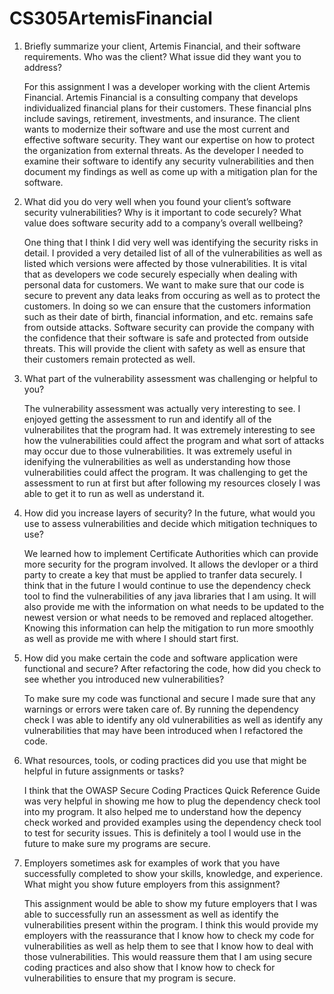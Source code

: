 # CS305ArtemisFinancial
1. Briefly summarize your client, Artemis Financial, and their software requirements. Who was the client? What issue did they want you to address?
   
     For this assignment I was a developer working with the client Artemis Financial. Artemis Financial is a consulting company that develops individualized financial plans for their customers. These financial plns include savings, retirement, investments, and insurance. The client wants to modernize their software and use the most current and effective software security. They want our expertise on how to protect the organization from external threats. As the developer I needed to examine their software to identify any security vulnerabilities and then document my findings as well as come up with a mitigation plan for the software. 
   
2. What did you do very well when you found your client’s software security vulnerabilities? Why is it important to code securely? What value does software security add to a company’s overall wellbeing?

     One thing that I think I did very well was identifying the security risks in detail. I provided a very detailed list of all of the vulnerabilities as well as listed which versions were affected by those vulnerabilities. It is vital that as developers we code securely especially when dealing with personal data for customers. We want to make sure that our code is secure to prevent any data leaks from occuring as well as to protect the customers. In doing so we can ensure that the customers information such as their date of birth, financial information, and etc. remains safe from outside attacks. Software security can provide the company with the confidence that their software is safe and protected from outside threats. This will provide the client with safety as well as ensure that their customers remain protected as well. 
    
3. What part of the vulnerability assessment was challenging or helpful to you?

    The vulnerability assessment was actually very interesting to see. I enjoyed getting the assessment to run and identify all of the vulnerabilites that the program had. It was extremely interesting to see how the vulnerabilities could affect the program and what sort of attacks may occur due to those vulnerabilities. It was extremely useful in idenifying the vulnerabilities as well as understanding how those vulnerabilities could affect the program. It was challenging to get the assessment to run at first but after following my resources closely I was able to get it to run as well as understand it. 

4. How did you increase layers of security? In the future, what would you use to assess vulnerabilities and decide which mitigation techniques to use?

   We learned how to implement Certificate Authorities which can provide more security for the program involved. It allows the devloper or a third party to create a key that must be applied to tranfer data securely. I think that in the future I would continue to use the dependency check tool to find the vulnerabilities of any java libraries that I am using. It will also provide me with the information on what needs to be updated to the newest version or what needs to be removed and replaced altogether. Knowing this information can help the mitigation to run more smoothly as well as provide me with where I should start first. 
  
5. How did you make certain the code and software application were functional and secure? After refactoring the code, how did you check to see whether you introduced new vulnerabilities?

    To make sure my code was functional and secure I made sure that any warnings or errors were taken care of. By running the dependency check I was able to identify any old vulnerabilities as well as identify any vulnerabilities that may have been introduced when I refactored the code. 
   
6. What resources, tools, or coding practices did you use that might be helpful in future assignments or tasks?
   
   I think that the OWASP Secure Coding Practices Quick Reference Guide was very helpful in showing me how to plug the dependency check tool into my program. It also helped me to understand how the depency check worked and provided examples using the dependency check tool to test for security issues. This is definitely a tool I would use in the future to make sure my programs are secure. 
   
7. Employers sometimes ask for examples of work that you have successfully completed to show your skills, knowledge, and experience. What might you show future employers from this assignment?

   This assignment would be able to show my future employers that I was able to successfully run an assessment as well as identify the vulnerabilities present within the program. I think this would provide my employers with the reassurance that I know how to check my code for vulnerabilities as well as help them to see that I know how to deal with those vulnerabilities. This would reassure them that I am using secure coding practices and also show that I know how to check for vulnerabilities to ensure that my program is secure. 

